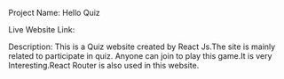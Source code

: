 Project Name: Hello Quiz

Live Website Link:


Description: This is a Quiz website created by React Js.The site is mainly related to participate in quiz. Anyone can join to play this game.It is very Interesting.React Router is also used in this website.
